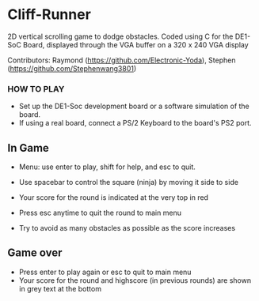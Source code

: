 # Cliff-Runner
2D vertical scrolling game to dodge obstacles. Coded using C for the DE1-SoC Board, displayed through the VGA buffer on a 320 x 240 VGA display

Contributors: Raymond (https://github.com/Electronic-Yoda), Stephen (https://github.com/Stephenwang3801)

### HOW TO PLAY

- Set up the DE1-Soc development board or a software simulation of the board.
- If using a real board, connect a PS/2 Keyboard to the board's PS2 port.


## In Game

- Menu: use enter to play, shift for help, and esc to quit.

- Use spacebar to control the square (ninja) by moving it side to side
- Your score for the round is indicated at the very top in red
- Press esc anytime to quit the round to main menu
- Try to avoid as many obstacles as possible as the score increases

## Game over

- Press enter to play again or esc to quit to main menu
- Your score for the round and highscore (in previous rounds) are shown in grey text at the bottom
